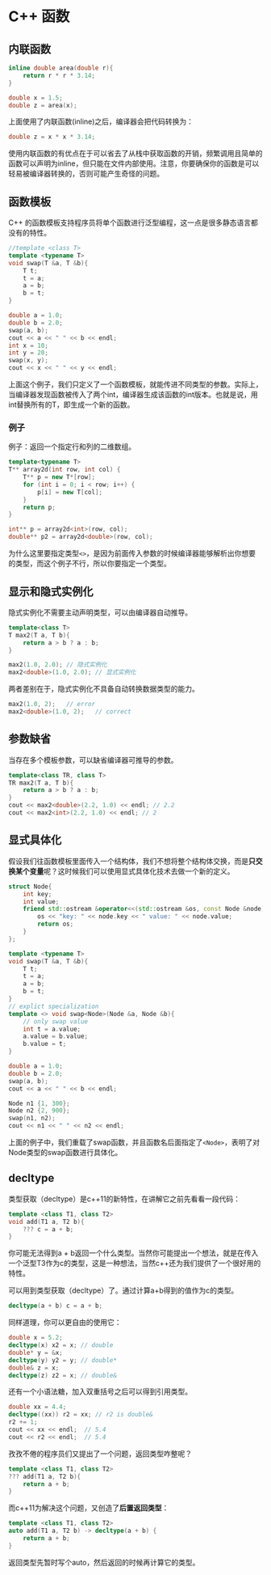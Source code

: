 # C++ 函数

## 内联函数
```cpp
inline double area(double r){
    return r * r * 3.14;
}

double x = 1.5;
double z = area(x);
```
上面使用了内联函数(inline)之后，编译器会把代码转换为：
```cpp
double z = x * x * 3.14;
```
使用内联函数的有优点在于可以省去了从栈中获取函数的开销，频繁调用且简单的函数可以声明为inline，但只能在文件内部使用。注意，你要确保你的函数是可以轻易被编译器转换的，否则可能产生奇怪的问题。

## 函数模板
C++ 的函数模板支持程序员将单个函数进行泛型编程，这一点是很多静态语言都没有的特性。<span id="function-template"></span>

```cpp
//template <class T>
template <typename T>
void swap(T &a, T &b){
    T t;
    t = a;
    a = b;
    b = t;
}
```
```cpp
double a = 1.0;
double b = 2.0;
swap(a, b);
cout << a << " " << b << endl;
int x = 10;
int y = 20;
swap(x, y);
cout << x << " " << y << endl;
```

上面这个例子，我们只定义了一个函数模板，就能传进不同类型的参数。实际上，当编译器发现函数被传入了两个int，编译器生成该函数的int版本。也就是说，用int替换所有的T，即生成一个新的函数。

### 例子
例子：返回一个指定行和列的二维数组。
```cpp
template<typename T>
T** array2d(int row, int col) {
	T** p = new T*[row];
	for (int i = 0; i < row; i++) {
		p[i] = new T[col];
	}
	return p;
}
```
```cpp
int** p = array2d<int>(row, col);
double** p2 = array2d<double>(row, col);
```
为什么这里要指定类型`<>`，是因为前面传入参数的时候编译器能够解析出你想要的类型，而这个例子不行，所以你要指定一个类型。

## 显示和隐式实例化
隐式实例化不需要主动声明类型，可以由编译器自动推导。
```cpp
template<class T>
T max2(T a, T b){
    return a > b ? a : b;
}
```
```cpp
max2(1.0, 2.0); // 隐式实例化
max2<double>(1.0, 2.0); // 显式实例化
```
两者差别在于，隐式实例化不具备自动转换数据类型的能力。
```cpp
max2(1.0, 2);   // error
max2<double>(1.0, 2);   // correct
```

## 参数缺省
当存在多个模板参数，可以缺省编译器可推导的参数。
```cpp
template<class TR, class T>
TR max2(T a, T b){
    return a > b ? a : b;
}
cout << max2<double>(2.2, 1.0) << endl; // 2.2
cout << max2<int>(2.2, 1.0) << endl; // 2
```


## 显式具体化
假设我们往函数模板里面传入一个结构体，我们不想将整个结构体交换，而是**只交换某个变量**呢？这时候我们可以使用显式具体化技术去做一个新的定义。

```cpp
struct Node{
    int key;
    int value;
    friend std::ostream &operator<<(std::ostream &os, const Node &node) {
        os << "key: " << node.key << " value: " << node.value;
        return os;
    }
};

template <typename T>
void swap(T &a, T &b){
    T t;
    t = a;
    a = b;
    b = t;
}
// explict specialization
template <> void swap<Node>(Node &a, Node &b){
    // only swap value
    int t = a.value;
    a.value = b.value;
    b.value = t;
}
```
```cpp
double a = 1.0;
double b = 2.0;
swap(a, b);
cout << a << " " << b << endl;

Node n1 {1, 300};
Node n2 {2, 900};
swap(n1, n2);
cout << n1 << " " << n2 << endl;
```
上面的例子中，我们重载了swap函数，并且函数名后面指定了`<Node>`，表明了对Node类型的swap函数进行具体化。


## decltype
类型获取（decltype）是c++11的新特性，在讲解它之前先看看一段代码：
```cpp
template <class T1, class T2>
void add(T1 a, T2 b){
    ??? c = a + b;
}
```
你可能无法得到a + b返回一个什么类型。当然你可能提出一个想法，就是在传入一个泛型T3作为c的类型，这是一种想法，当然c++还为我们提供了一个很好用的特性。

可以用到类型获取（decltype）了。通过计算a+b得到的值作为c的类型。
```cpp
decltype(a + b) c = a + b;
```
同样道理，你可以更自由的使用它：
```cpp
double x = 5.2;
decltype(x) x2 = x; // double
double* y = &x;
decltype(y) y2 = y; // double* 
double& z = x;
decltype(z) z2 = x; // double&
```
还有一个小语法糖，加入双重括号之后可以得到引用类型。
```cpp
double xx = 4.4;
decltype((xx)) r2 = xx; // r2 is double&
r2 += 1;
cout << xx << endl;  // 5.4
cout << r2 << endl;  // 5.4
```

孜孜不倦的程序员们又提出了一个问题，返回类型咋整呢？
```cpp
template <class T1, class T2>
??? add(T1 a, T2 b){
    return a + b;
}
```
而c++11为解决这个问题，又创造了**后置返回类型**：
```cpp
template <class T1, class T2>
auto add(T1 a, T2 b) -> decltype(a + b) {
    return a + b;
}
```
返回类型先暂时写个auto，然后返回的时候再计算它的类型。
